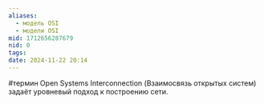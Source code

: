 ```yaml
---
aliases:
  - модель OSI
  - модели OSI
mid: 1712656287679
nid: 0
tags: 
date: 2024-11-22 20:14
---
```

#термин 
Open Systems Interconnection (Взаимосвязь открытых систем) задаёт уровневый подход к построению сети.